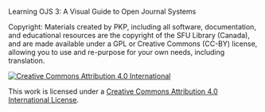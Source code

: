 Learning OJS 3: A Visual Guide to Open Journal Systems


Copyright: Materials created by PKP, including all software, documentation, and educational resources are the copyright of the SFU Library (Canada), and are made available under a GPL or Creative Commons (CC-BY) license, allowing you to use and re-purpose for your own needs, including translation.

[![](https://i.creativecommons.org/l/by/4.0/88x31.png "Creative Commons Attribution 4.0 International")](http://creativecommons.org/licenses/by/4.0/)

This work is licensed under a [Creative Commons Attribution 4.0 International License](http://creativecommons.org/licenses/by/4.0/).



